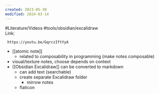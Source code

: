 ```yaml
---
created: 2023-05-30
modified: 2024-03-14
---
```

#Literature/Videos #tools/obsidian/excalidraw  
Link:
```timestamp-url 
 https://youtu.be/GqrczIftYyA
 ```
- [[atomic note]]
  - related to composability in programming (make notes composable)
- visual/texture notes, choose depends on context
- [[Obsidian Excalidraw]] can be converted to markdown
  - can add text (searchable)
  - create separate Excalidraw folder
    - mirrow notes
  - flaticon